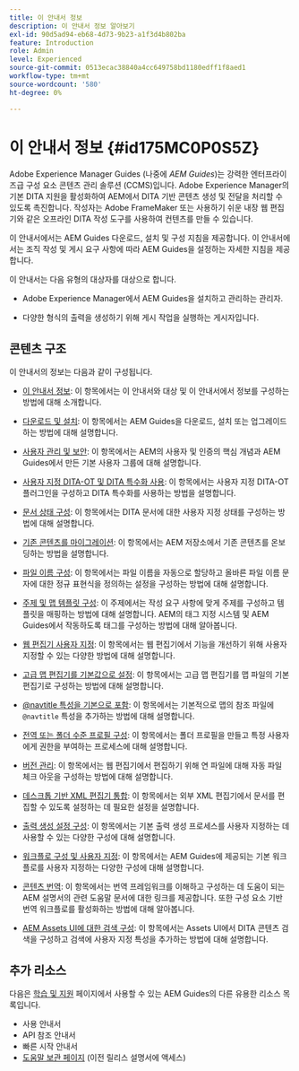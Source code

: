 ```yaml
---
title: 이 안내서 정보
description: 이 안내서 정보 알아보기
exl-id: 90d5ad94-eb68-4d73-9b23-a1f3d4b802ba
feature: Introduction
role: Admin
level: Experienced
source-git-commit: 0513ecac38840a4cc649758bd1180edff1f8aed1
workflow-type: tm+mt
source-wordcount: '580'
ht-degree: 0%

---
```


# 이 안내서 정보 {#id175MC0P0S5Z}

Adobe Experience Manager Guides \(나중에 *AEM Guides*\)는 강력한 엔터프라이즈급 구성 요소 콘텐츠 관리 솔루션 \(CCMS\)입니다. Adobe Experience Manager의 기본 DITA 지원을 활성화하여 AEM에서 DITA 기반 콘텐츠 생성 및 전달을 처리할 수 있도록 촉진합니다. 작성자는 Adobe FrameMaker 또는 사용하기 쉬운 내장 웹 편집기와 같은 오프라인 DITA 작성 도구를 사용하여 컨텐츠를 만들 수 있습니다.

이 안내서에서는 AEM Guides 다운로드, 설치 및 구성 지침을 제공합니다. 이 안내서에서는 조직 작성 및 게시 요구 사항에 따라 AEM Guides을 설정하는 자세한 지침을 제공합니다.

이 안내서는 다음 유형의 대상자를 대상으로 합니다.

- Adobe Experience Manager에서 AEM Guides을 설치하고 관리하는 관리자.

- 다양한 형식의 출력을 생성하기 위해 게시 작업을 실행하는 게시자입니다.


## 콘텐츠 구조

이 안내서의 정보는 다음과 같이 구성됩니다.

- [이 안내서 정보](#id175MC0P0S5Z): 이 항목에서는 이 안내서와 대상 및 이 안내서에서 정보를 구성하는 방법에 대해 소개합니다.

- [다운로드 및 설치](download-install.md#): 이 항목에서는 AEM Guides을 다운로드, 설치 또는 업그레이드하는 방법에 대해 설명합니다.

- [사용자 관리 및 보안](user-admin-sec.md#): 이 항목에서는 AEM의 사용자 및 인증의 핵심 개념과 AEM Guides에서 만든 기본 사용자 그룹에 대해 설명합니다.

- [사용자 지정 DITA-OT 및 DITA 특수화 사용](dita-ot-specialization.md#): 이 항목에서는 사용자 지정 DITA-OT 플러그인을 구성하고 DITA 특수화를 사용하는 방법을 설명합니다.

- [문서 상태 구성](customize-doc-state.md#): 이 항목에서는 DITA 문서에 대한 사용자 지정 상태를 구성하는 방법에 대해 설명합니다.

- [기존 콘텐츠를 마이그레이션](migrate-content.md#): 이 항목에서는 AEM 저장소에서 기존 콘텐츠를 온보딩하는 방법을 설명합니다.

- [파일 이름 구성](conf-file-names.md#): 이 항목에서는 파일 이름을 자동으로 할당하고 올바른 파일 이름 문자에 대한 정규 표현식을 정의하는 설정을 구성하는 방법에 대해 설명합니다.

- [주제 및 맵 템플릿 구성](conf-template-tags.md#): 이 주제에서는 작성 요구 사항에 맞게 주제를 구성하고 템플릿을 매핑하는 방법에 대해 설명합니다. AEM의 태그 지정 시스템 및 AEM Guides에서 작동하도록 태그를 구성하는 방법에 대해 알아봅니다.

- [웹 편집기 사용자 지정](conf-web-editor.md#): 이 항목에서는 웹 편집기에서 기능을 개선하기 위해 사용자 지정할 수 있는 다양한 방법에 대해 설명합니다.

- [고급 맵 편집기를 기본값으로 설정](conf-map-editor.md#id194GHE0I0CW): 이 항목에서는 고급 맵 편집기를 맵 파일의 기본 편집기로 구성하는 방법에 대해 설명합니다.

- [@navtitle 특성을 기본으로 포함](auto-add-navtitle.md#): 이 항목에서는 기본적으로 맵의 참조 파일에 `@navtitle` 특성을 추가하는 방법에 대해 설명합니다.

- [전역 또는 폴더 수준 프로필 구성](conf-folder-level.md#): 이 항목에서는 폴더 프로필을 만들고 특정 사용자에게 권한을 부여하는 프로세스에 대해 설명합니다.

- [버전 관리](version-management.md#): 이 항목에서는 웹 편집기에서 편집하기 위해 연 파일에 대해 자동 파일 체크 아웃을 구성하는 방법에 대해 설명합니다.

- [데스크톱 기반 XML 편집기 통합](integrate-desktop-editors.md#): 이 항목에서는 외부 XML 편집기에서 문서를 편집할 수 있도록 설정하는 데 필요한 설정을 설명합니다.

- [출력 생성 설정 구성](conf-output-generation.md#): 이 항목에서는 기본 출력 생성 프로세스를 사용자 지정하는 데 사용할 수 있는 다양한 구성에 대해 설명합니다.

- [워크플로 구성 및 사용자 지정](customize-workflows.md#): 이 항목에서는 AEM Guides에 제공되는 기본 워크플로를 사용자 지정하는 다양한 구성에 대해 설명합니다.

- [콘텐츠 번역](translation.md#): 이 항목에서는 번역 프레임워크를 이해하고 구성하는 데 도움이 되는 AEM 설명서의 관련 도움말 문서에 대한 링크를 제공합니다. 또한 구성 요소 기반 번역 워크플로를 활성화하는 방법에 대해 알아봅니다.

- [AEM Assets UI에 대한 검색 구성](conf-dita-search.md#): 이 항목에서는 Assets UI에서 DITA 콘텐츠 검색을 구성하고 검색에 사용자 지정 특성을 추가하는 방법에 대해 설명합니다.


## 추가 리소스

다음은 [학습 및 지원](https://helpx.adobe.com/kr/support/xml-documentation-for-experience-manager.html) 페이지에서 사용할 수 있는 AEM Guides의 다른 유용한 리소스 목록입니다.

- 사용 안내서
- API 참조 안내서
- 빠른 시작 안내서
- [도움말 보관 페이지](https://helpx.adobe.com/kr/xml-documentation-for-experience-manager/archive.html) \(이전 릴리스 설명서에 액세스\)
